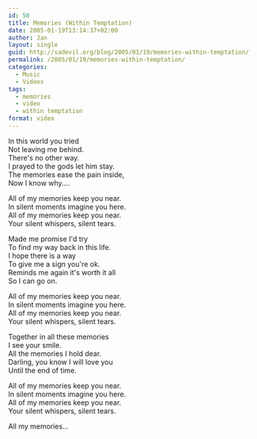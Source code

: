 ```yaml
---
id: 50
title: Memories (Within Temptation)
date: 2005-01-19T13:14:37+02:00
author: Jan
layout: single
guid: http://sadevil.org/blog/2005/01/19/memories-within-temptation/
permalink: /2005/01/19/memories-within-temptation/
categories:
  - Music
  - Videos
tags:
  - memories
  - video
  - within temptation
format: video
---
```

<center>
</center>

<!--more-->

In this world you tried  
Not leaving me behind.  
There's no other way.  
I prayed to the gods let him stay.  
The memories ease the pain inside,  
Now I know why....

All of my memories keep you near.  
In silent moments imagine you here.  
All of my memories keep you near.  
Your silent whispers, silent tears.

Made me promise I'd try  
To find my way back in this life.  
I hope there is a way  
To give me a sign you're ok.  
Reminds me again it's worth it all  
So I can go on.

All of my memories keep you near.  
In silent moments imagine you here.  
All of my memories keep you near.  
Your silent whispers, silent tears.

Together in all these memories  
I see your smile.  
All the memories I hold dear.  
Darling, you know I will love you  
Until the end of time.

All of my memories keep you near.  
In silent moments imagine you here.  
All of my memories keep you near.  
Your silent whispers, silent tears.

All my memories...